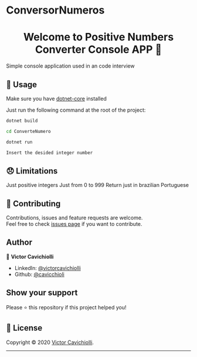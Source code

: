 ﻿# ConversorNumeros
<h1 align="center">Welcome to Positive Numbers Converter Console APP 🧮</h1>
Simple console application used in an code interview

## 🚀 Usage

Make sure you have [dotnet-core](https://dotnet.microsoft.com/download/dotnet-core/3.0) installed

Just run the following command at the root of the project:

```sh
dotnet build
```

```sh
cd ConverteNumero
```

```sh
dotnet run
```

```sh
Insert the desided integer number
```

## 😞 Limitations

Just positive integers
Just from 0 to 999
Return just in brazilian Portuguese


## 🤝 Contributing

Contributions, issues and feature requests are welcome.<br />
Feel free to check [issues page](https://github.com/cavicchioli/ConversorNumeros/issues) if you want to contribute.<br />

## Author

👤 **Victor Cavichiolli**

- LinkedIn: [@victorcavichiolli](https://www.linkedin.com/in/victorcavichiolli)
- Github: [@cavicchioli](https://github.com/cavicchioli)

## Show your support

Please ⭐️ this repository if this project helped you!

## 📝 License

Copyright © 2020 [Victor Cavichiolli](https://github.com/cavicchioli).<br />

---
